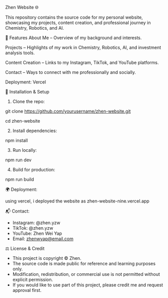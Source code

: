 Zhen Website 🌐

This repository contains the source code for my personal website, showcasing my projects, content creation, and professional journey in Chemistry, Robotics, and AI.

🚀 Features
About Me – Overview of my background and interests.

Projects – Highlights of my work in Chemistry, Robotics, AI, and investment analysis tools.

Content Creation – Links to my Instagram, TikTok, and YouTube platforms.

Contact – Ways to connect with me professionally and socially.

Deployment: Vercel

🔧 Installation & Setup

1. Clone the repo:
   
git clone https://github.com/yourusername/zhen-website.git

cd zhen-website

2. Install dependencies:
   
npm install

3. Run locally:

npm run dev

4. Build for production:

npm run build


🌍 Deployment:

using vercel, i deployed the website as zhen-website-nine.vercel.app


📬 Contact:
- Instagram: @zhen.yzw
- TikTok: @zhen.yzw
- YouTube: Zhen Wei Yap
- Email: zhenwyap@email.com


⚖️ License & Credit
- This project is copyright © Zhen.
- The source code is made public for reference and learning purposes only.
- Modification, redistribution, or commercial use is not permitted without explicit permission.
- If you would like to use part of this project, please credit me and request approval first.
